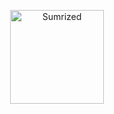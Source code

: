 <p align="center">
    <a href="http://sumrized.com/" target="_blank">
        <img src="http://sumrized.com/img/sumrized-logo.png" width="150" alt="Sumrized" />
    </a>
</p>

